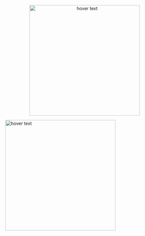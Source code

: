 <p align="center">
  <img src="https://secondarycriminalautoresponder.shadow-vm.repl.co/COOl.png" width="350" title="hover text">
</p>
<img src="https://secondarycriminalautoresponder.shadow-vm.repl.co/2.png" width="350" title="hover text">
